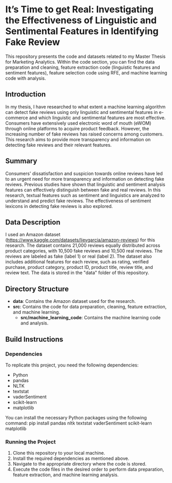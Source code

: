# It’s Time to get Real: Investigating the Effectiveness of Linguistic and Sentimental Features in Identifying Fake Review

This repository presents the code and datasets related to my Master Thesis for Marketing Analytics. Within the code section, you can find the data preparation and cleaning, feature extraction code (linguistic features and sentiment features), feature selection code using RFE, and machine learning code with analysis.

## Introduction

In my thesis, I have researched to what extent a machine learning algorithm can detect fake reviews using only linguistic and sentimental features in e-commerce and which linguistic and sentimental features are most effective. Consumers have extensively used electronic word of mouth (eWOM) through online platforms to acquire product feedback. However, the increasing number of fake reviews has raised concerns among customers. This research aims to provide more transparency and information on detecting fake reviews and their relevant features.

## Summary

Consumers' dissatisfaction and suspicion towards online reviews have led to an urgent need for more transparency and information on detecting fake reviews. Previous studies have shown that linguistic and sentiment analysis features can effectively distinguish between fake and real reviews. In this research, textual features such as sentiment and linguistics are analyzed to understand and predict fake reviews. The effectiveness of sentiment lexicons in detecting fake reviews is also explored.

## Data Description

I used an Amazon dataset (https://www.kaggle.com/datasets/lievgarcia/amazon-reviews) for this research. The dataset contains 21,000 reviews equally distributed across product categories, with 10,500 fake reviews and 10,500 real reviews. The reviews are labeled as fake (label 1) or real (label 2). The dataset also includes additional features for each review, such as rating, verified purchase, product category, product ID, product title, review title, and review text. The data is stored in the "data" folder of this repository.

## Directory Structure

- **data**: Contains the Amazon dataset used for the research.
- **src**: Contains the code for data preparation, cleaning, feature extraction, and machine learning.
  - **src/machine_learning_code**: Contains the machine learning code and analysis.
  
## Build Instructions

### Dependencies
To replicate this project, you need the following dependencies:
- Python
- pandas
- NLTK
- textstat
- vaderSentiment
- scikit-learn
- matplotlib

You can install the necessary Python packages using the following command:
pip install pandas nltk textstat vaderSentiment scikit-learn matplotlib

### Running the Project
1. Clone this repository to your local machine.
2. Install the required dependencies as mentioned above.
3. Navigate to the appropriate directory where the code is stored.
4. Execute the code files in the desired order to perform data preparation, feature extraction, and machine learning analysis.
